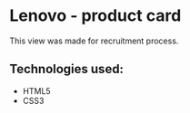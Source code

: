 # Lenovo - product card
This view was made for recruitment process.

## Technologies used:
- HTML5
- CSS3